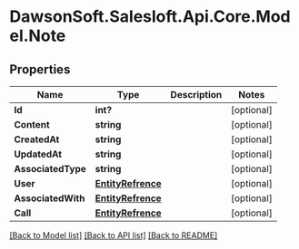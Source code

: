 # DawsonSoft.Salesloft.Api.Core.Model.Note

## Properties

Name | Type | Description | Notes
------------ | ------------- | ------------- | -------------
**Id** | **int?** |  | [optional] 
**Content** | **string** |  | [optional] 
**CreatedAt** | **string** |  | [optional] 
**UpdatedAt** | **string** |  | [optional] 
**AssociatedType** | **string** |  | [optional] 
**User** | [**EntityRefrence**](EntityRefrence.md) |  | [optional] 
**AssociatedWith** | [**EntityRefrence**](EntityRefrence.md) |  | [optional] 
**Call** | [**EntityRefrence**](EntityRefrence.md) |  | [optional] 

[[Back to Model list]](../README.md#documentation-for-models) [[Back to API list]](../README.md#documentation-for-api-endpoints) [[Back to README]](../README.md)


